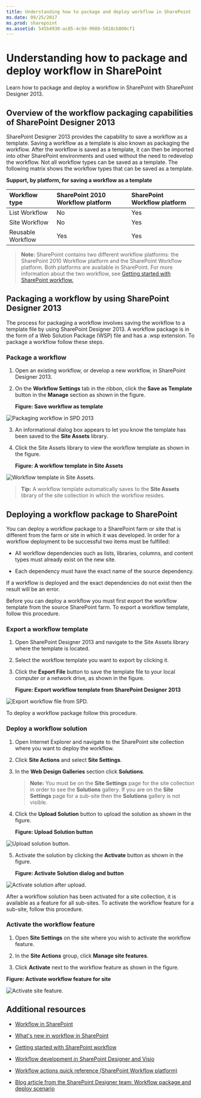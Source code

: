 ```yaml
---
title: Understanding how to package and deploy workflow in SharePoint
ms.date: 09/25/2017
ms.prod: sharepoint
ms.assetid: 545b4930-ac05-4c9d-9980-5818cb800cf1
---
```



# Understanding how to package and deploy workflow in SharePoint
Learn how to package and deploy a workflow in SharePoint with SharePoint Designer 2013.
## Overview of the workflow packaging capabilities of SharePoint Designer 2013
<a name="section1"> </a>

SharePoint Designer 2013 provides the capability to save a workflow as a template. Saving a workflow as a template is also known as packaging the workflow. After the workflow is saved as a template, it can then be imported into other SharePoint environments and used without the need to redevelop the workflow. Not all workflow types can be saved as a template. The following matrix shows the workflow types that can be saved as a template. 
  
    
    

**Support, by platform, for saving a workflow as a template**


|**Workflow type**|**SharePoint 2010 Workflow platform**|**SharePoint Workflow platform**|
|:-----|:-----|:-----|
|List Workflow  <br/> |No  <br/> |Yes  <br/> |
|Site Workflow  <br/> |No  <br/> |Yes  <br/> |
|Reusable Workflow  <br/> |Yes  <br/> |Yes  <br/> |
   

  
    
    

  
    
    

> **Note:**
> SharePoint contains two different workflow platforms: the SharePoint 2010 Workflow platform and the SharePoint Workflow platform. Both platforms are available in SharePoint. For more information about the two workflow, see  [Getting started with SharePoint workflow.](http://msdn.microsoft.com/library/cc73be76-a329-449f-90ab-86822b1c2ee8.aspx)
  
    
    


## Packaging a workflow by using SharePoint Designer 2013
<a name="section2"> </a>

The process for packaging a workflow involves saving the workflow to a template file by using SharePoint Designer 2013. A workflow package is in the form of a Web Solution Package (WSP) file and has a .wsp extension. To package a workflow follow these steps. 
  
    
    

### Package a workflow


1. Open an existing workflow, or develop a new workflow, in SharePoint Designer 2013.
    
  
2. On the **Workflow Settings** tab in the ribbon, click the **Save as Template** button in the **Manage** section as shown in the figure.
    
   **Figure: Save workflow as template**

  

  ![Packaging workflow in SPD 2013](../images/SPD15-PackagingWorkflow1.png)
  

  

  
3. An informational dialog box appears to let you know the template has been saved to the **Site Assets** library.
    
  
4. Click the Site Assets library to view the workflow template as shown in the figure.
    
   **Figure: A workflow template in Site Assets**

  

  ![Workflow template in Site Assets.](../images/SPD15-PackagingWorkflow2.png)
  

  

  

  
    
    

> **Tip:**
> A workflow template automatically saves to the **Site Assets** library of the site collection in which the workflow resides.
  
    
    


## Deploying a workflow package to SharePoint
<a name="section3"> </a>

You can deploy a workflow package to a SharePoint farm or site that is different from the farm or site in which it was developed. In order for a workflow deployment to be successful two items must be fulfilled:
  
    
    

- All workflow dependencies such as lists, libraries, columns, and content types must already exist on the new site.
    
  
- Each dependency must have the exact name of the source dependency.
    
  
If a workflow is deployed and the exact dependencies do not exist then the result will be an error.
  
    
    
Before you can deploy a workflow you must first export the workflow template from the source SharePoint farm. To export a workflow template, follow this procedure.
  
    
    

### Export a workflow template


1. Open SharePoint Designer 2013 and navigate to the Site Assets library where the template is located.
    
  
2. Select the workflow template you want to export by clicking it.
    
  
3. Click the **Export File** button to save the template file to your local computer or a network drive, as shown in the figure.
    
   **Figure: Export workflow template from SharePoint Designer 2013**

  

  ![Export workflow file from SPD.](../images/SPD15-PackagingWorkflow3.png)
  

  

  
To deploy a workflow package follow this procedure.
  
    
    

### Deploy a workflow solution


1. Open Internet Explorer and navigate to the SharePoint site collection where you want to deploy the workflow.
    
  
2. Click **Site Actions** and select **Site Settings**.
    
  
3. In the **Web Design Galleries** section click **Solutions**.
    
    > **Note:**
      > You must be on the **Site Settings** page for the site collection in order to see the **Solutions** gallery. If you are on the **Site Settings** page for a sub-site then the **Solutions** gallery is not visible.
4. Click the **Upload Solution** button to upload the solution as shown in the figure.
    
   **Figure: Upload Solution button**

  

  ![Upload solution button.](../images/SPD15-PackagingWorkflow4.png)
  

  

  
5. Activate the solution by clicking the **Activate** button as shown in the figure.
    
   **Figure: Activate Solution dialog and button**

  

  ![Activate solution after upload.](../images/SPD15-PackagingWorkflow5.png)
  

  

  
After a workflow solution has been activated for a site collection, it is available as a feature for all sub-sites. To activate the workflow feature for a sub-site, follow this procedure.
  
    
    

### Activate the workflow feature


1. Open **Site Settings** on the site where you wish to activate the workflow feature.
    
  
2. In the **Site Actions** group, click **Manage site features**.
    
  
3. Click **Activate** next to the workflow feature as shown in the figure.
    
  

**Figure: Activate workflow feature for site**

  
    
    

  
    
    
![Activate site feature.](../images/SPD15-PackagingWorkflow6.png)
  
    
    

  
    
    

  
    
    

## Additional resources
<a name="bk_addresources"> </a>


-  [Workflow in SharePoint ](http://technet.microsoft.com/en-us/sharepoint/jj556245.aspx)
    
  
-  [What's new in workflow in SharePoint](http://msdn.microsoft.com/library/6ab8a28b-fa2f-4530-8b55-a7f663bf15ea.aspx)
    
  
-  [Getting started with SharePoint workflow](http://msdn.microsoft.com/library/cc73be76-a329-449f-90ab-86822b1c2ee8.aspx)
    
  
-  [Workflow development in SharePoint Designer and Visio](workflow-development-in-sharepoint-designer-and-visio.md)
    
  
-  [Workflow actions quick reference (SharePoint Workflow platform)](workflow-actions-quick-reference-sharepoint-workflow-platform.md)
    
  
-  [Blog article from the SharePoint Designer team: Workflow package and deploy scenario](http://blogs.msdn.com/b/sharepointdesigner/archive/2012/08/30/packaging-list-site-and-reusable-workflow-and-how-to-deploy-the-package.aspx)
    
  

